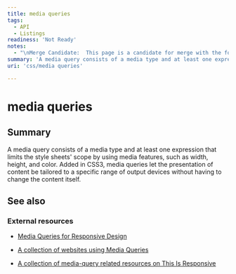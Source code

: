 ```yaml
---
title: media queries
tags:
  - API
  - Listings
readiness: 'Not Ready'
notes:
  - "\nMerge Candidate:  This page is a candidate for merge with the following pages: [[1]] \n\n\n\nAdd values, syntax, example, description, specifications, compatibility."
summary: 'A media query consists of a media type and at least one expression that limits the style sheets'' scope by using media features, such as width, height, and color. Added in CSS3, media queries let the presentation of content be tailored to a specific range of output devices without having to change the content itself.'
uri: 'css/media queries'

---
```

# media queries

## Summary

A media query consists of a media type and at least one expression that limits the style sheets' scope by using media features, such as width, height, and color. Added in CSS3, media queries let the presentation of content be tailored to a specific range of output devices without having to change the content itself.

## See also

### External resources

-   [Media Queries for Responsive Design](http://www.xpertdeveloper.com/2012/08/media-queries-for-responsive-design/)

-   [A collection of websites using Media Queries](http://mediaqueri.es/)

-   [A collection of media-query related resources on This Is Responsive](http://bradfrost.github.com/this-is-responsive/resources.html#media-queries)

